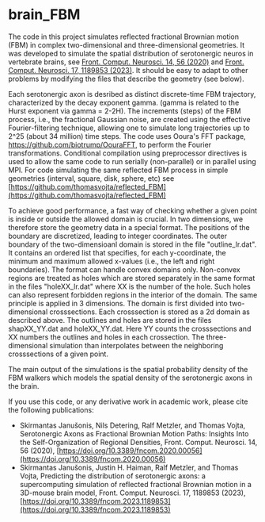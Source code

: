 # brain_FBM

The code in this project simulates reflected fractional Brownian motion (FBM) in complex two-dimensional and three-dimensional geometries. It was developed to simulate the spatial distribution of serotonergic neuros in vertebrate brains, see  [Front. Comput. Neurosci. 14, 56 (2020)](https://doi.org/10.3389/fncom.2020.00056) and [Front. Comput. Neurosci. 17, 1189853 (2023)](https://doi.org/10.3389/fncom.2023.1189853). It should be easy to adapt to other problems by modifying the files that describe the geometry (see below).

Each serotonergic axon is desribed as distinct discrete-time FBM trajectory, characterized by the decay exponent gamma. (gamma is related to the Hurst exponent via gamma = 2-2H). The increments (steps) of the FBM process, i.e., the fractional Gaussian noise, are created using the effective Fourier-filtering technique, allowing one to simulate long trajectories up to 2^25 (about 34 million) time steps. The code uses Ooura's FFT package, https://github.com/biotrump/OouraFFT, to perform the Fourier transformations. Conditional compilation using preprocessor directives is used to allow the same code to run serially (non-parallel) or in parallel using MPI. For code simulating the same reflected FBM process in simple geometries (interval, square, disk, sphere, etc) see [https://github.com/thomasvojta/reflected_FBM](https://github.com/thomasvojta/reflected_FBM) 

To achieve good performance, a fast way of checking whether a given point is inside or outside the allowed domain is crucial. In two dimensions, we therefore store the geometry data in a special format. The positions of the boundary are discretized, leading to integer coordinates. The outer boundary of the two-dimensioanl domain is stored in the file "outline_lr.dat". It contains an ordered list that specifies, for each y-coordinate, the minimum and maximum allowed x-values (i.e., the left and right boundaries). The format can handle convex domains only. Non-convex regions are treated as holes which are stored separately in the same format in the files "holeXX_lr.dat" where XX is the number of the hole. Such holes can also represent forbidden regions in the interior of the domain. The same principle is applied in 3 dimensions. The domain is first divided into two-dimensional crosssections. Each crosssection is stored as a 2d domain as described above. The outlines and holes are stored in the files shapXX_YY.dat and holeXX_YY.dat. Here YY counts the crosssections and XX numbers the outlines and holes in each crossection. The three-dimensional simulation than interpolates between the neighboring crosssections of a given point.

The main output of the simulations is the spatial probability density of the FBM walkers which models the spatial density of the serotonergic axons in the brain.

If you use this code, or any derivative work in academic work, please cite the following publications:
- Skirmantas Janušonis, Nils Detering, Ralf Metzler, and Thomas Vojta, Serotonergic Axons as Fractional Brownian Motion Paths: Insights Into the Self-Organization of Regional Densities, Front. Comput. Neurosci. 14, 56 (2020), [https://doi.org/10.3389/fncom.2020.00056](https://doi.org/10.3389/fncom.2020.00056)
- Skirmantas Janušonis, Justin H. Haiman, Ralf Metzler, and Thomas Vojta, Predicting the distribution of serotonergic axons: a supercomputing simulation of reflected fractional Brownian motion in a 3D-mouse brain model, Front. Comput. Neurosci. 17, 1189853 (2023), [https://doi.org/10.3389/fncom.2023.1189853](https://doi.org/10.3389/fncom.2023.1189853)

